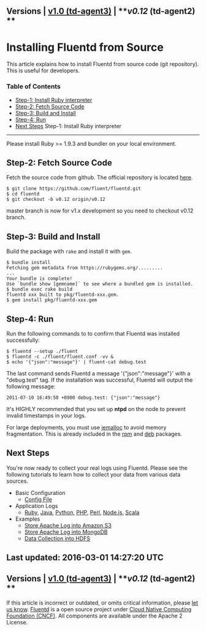 
Versions \| [v1.0 (td-agent3)](/v1.0/articles/install-from-source) \|
***v0.12* (td-agent2) **
------------------------------------------------------------------------

Installing Fluentd from Source
==============================

This article explains how to install Fluentd from source code (git
repository). This is useful for developers.


### Table of Contents

-   [Step-1: Install Ruby
    interpreter](#step-1:-install-ruby-interpreter)
-   [Step-2: Fetch Source Code](#step-2:-fetch-source-code)
-   [Step-3: Build and Install](#step-3:-build-and-install)
-   [Step-4: Run](#step-4:-run)
-   [Next Steps](#next-steps)
Step-1: Install Ruby interpreter
--------------------------------

Please install Ruby \>= 1.9.3 and bundler on your local environment.

Step-2: Fetch Source Code
-------------------------

Fetch the source code from github. The official repository is located
[here](http://github.com/fluent/fluentd/).

``` {.CodeRay}
$ git clone https://github.com/fluent/fluentd.git
$ cd fluentd
$ git checkout -b v0.12 origin/v0.12
```

master branch is now for v1.x development so you need to checkout v0.12
branch.

Step-3: Build and Install
-------------------------

Build the package with `rake` and install it with `gem`.

``` {.CodeRay}
$ bundle install
Fetching gem metadata from https://rubygems.org/.........
...
Your bundle is complete!
Use `bundle show [gemname]` to see where a bundled gem is installed.
$ bundle exec rake build
fluentd xxx built to pkg/fluentd-xxx.gem.
$ gem install pkg/fluentd-xxx.gem
```

Step-4: Run
-----------

Run the following commands to to confirm that Fluentd was installed
successfully:

``` {.CodeRay}
$ fluentd --setup ./fluent
$ fluentd -c ./fluent/fluent.conf -vv &
$ echo '{"json":"message"}' | fluent-cat debug.test
```

The last command sends Fluentd a message '{"json":"message"}' with a
"debug.test" tag. If the installation was successful, Fluentd will
output the following message:

``` {.CodeRay}
2011-07-10 16:49:50 +0900 debug.test: {"json":"message"}
```
It\'s HIGHLY recommended that you set up **ntpd** on the node to prevent
invalid timestamps in your logs.

For large deployments, you must use
[jemalloc](http://www.canonware.com/jemalloc/) to avoid memory
fragmentation. This is already included in the [rpm](install-by-rpm) and
[deb](install-by-deb) packages.

Next Steps
----------

You're now ready to collect your real logs using Fluentd. Please see the
following tutorials to learn how to collect your data from various data
sources.

-   Basic Configuration
    -   [Config File](config-file)
-   Application Logs
    -   [Ruby](ruby), [Java](java), [Python](python), [PHP](php),
        [Perl](perl), [Node.js](nodejs), [Scala](scala)
-   Examples
    -   [Store Apache Log into Amazon S3](apache-to-s3)
    -   [Store Apache Log into MongoDB](apache-to-mongodb)
    -   [Data Collection into HDFS](http-to-hdfs)


Last updated: 2016-03-01 14:27:20 UTC
------------------------------------------------------------------------
Versions \| [v1.0 (td-agent3)](/v1.0/articles/install-from-source) \|
***v0.12* (td-agent2) **
------------------------------------------------------------------------

If this article is incorrect or outdated, or omits critical information,
please [let us
know](https://github.com/fluent/fluentd-docs/issues?state=open).
[Fluentd](http://www.fluentd.org/) is a open source project under [Cloud
Native Computing Foundation (CNCF)](https://cncf.io/). All components
are available under the Apache 2 License.
